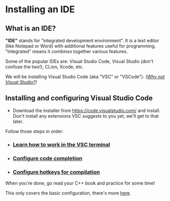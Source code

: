 # Installing an IDE

## What is an IDE?

**"IDE"** stands for "integrated development environment". It is a text editor (like Notepad or Word) with additional features useful for programming. "Integrated" means it *combines* together various features.

Some of the popular IDEs are: Visual Studio Code, Visual Studio (don't confuse the two!), CLion, Xcode, etc.

We will be installing Visual Studio Code (aka "VSC" or "VSCode"). *([Why not Visual Studio?](/why_not_visual_studio.md))*

## Installing and configuring Visual Studio Code


* Download the installer from https://code.visualstudio.com/ and install.<br/>
  Don't install any extensions VSC suggests to you yet, we'll get to that later.

Follow those steps in order:

* ### [Learn how to work in the VSC terminal](/working_in_vscode_terminal.md)

* ### [Configure code completion](/configuring_code_completion.md)

* ### [Configure hotkeys for compilation](/configuring_vsc_tasks.md)

When you're done, go read your C++ book and practice for some time!

This only covers the basic configuration, there's more [here](/index.md).
